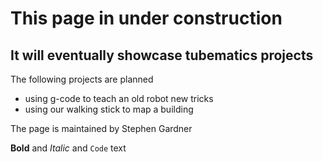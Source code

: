 # This page in under construction
## It will eventually showcase tubematics projects

The following projects are planned
- using g-code to teach an old robot new tricks
- using our walking stick to map a building 

The page is maintained by Stephen Gardner

**Bold** and _Italic_ and `Code` text

